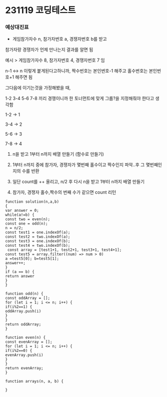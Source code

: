 # 231119 코딩테스트

### 예상대진표

- 게임참가자수 n, 참가자번호 a, 경쟁자번호 b를 받고

참가자랑 경쟁자가 언제 만나는지 결과를 알면 됨

예시 > 게임참가자수 8, 참가자번호 4, 경쟁자번호 7 임

n-1 <-> n 이렇게 붙게된다고하니까, 짝수번호는 본인번호-1 해주고 홀수번호는 본인번호+1 해주면 됨

그다음에 이기는것을 가정해봤을 때,

1-2 3-4 5-6 7-8 끼리 경쟁이니까 한 토너먼트에 맞게 그룹?을 지정해줘야 한다고 생각함

1-2 -> 1

3-4 -> 2

5-6 -> 3

7-8 -> 4

1. n을 받고 1부터 n까지 배열 만들기 (함수로 만들기)

2. 1부터 n까지 중에 참가자, 경쟁자가 몇번째 홀수이고 짝수인지 파악..후 그 몇번째인지의 수를 반환

3. 일단 count를 ++ 올리고, n/2 후 다시 n을 받고 1부터 n까지 배열 만들기

4. 참가자, 경쟁자 홀수,짝수의 번째 수가 같으면 count 리턴

```
function solution(n,a,b)
{
var answer = 0;
while(a!=b) {
const two = even(n);
const one = odd(n);
n = n/2;
const test1 = one.indexOf(a);
const test2 = two.indexOf(a);
const test3 = one.indexOf(b);
const test4 = two.indexOf(b);
 const array = [test1+1, test2+1, test3+1, test4+1];
const test5 = array.filter((num) => num > 0)
a =test5[0]; b=test5[1];
answer++;
}
if (a == b) {
return answer
}
}

function odd(n) {
const oddArray = [];
for (let i = 1; i <= n; i++) {
if(i%2==1) {
oddArray.push(i)
}
}
return oddArray;
}

function even(n) {
const evenArray = [];
for (let i = 1; i <= n; i++) {
if(i%2==0) {
evenArray.push(i)
}
}
return evenArray;
}

function arrays(n, a, b) {

}
```
